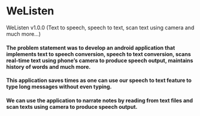 # WeListen
WeListen v1.0.0 (Text to speech, speech to text, scan text using camera and much more…)

#### The problem statement was to develop an android application that implements text to speech conversion, speech to text conversion, scans real-time text using phone’s camera to produce speech output, maintains history of words and much more.
#### This application saves times as one can use our speech to text feature to type long messages without even typing.
#### We can use the application to narrate notes by reading from text files and scan texts using camera to produce speech output.

